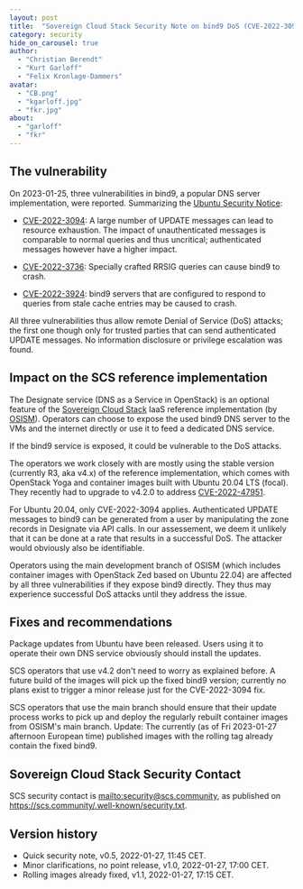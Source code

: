 ```yaml
---
layout: post
title:  "Sovereign Cloud Stack Security Note on bind9 DoS (CVE-2022-3094, -3736, -3924)"
category: security
hide_on_carousel: true
author:
  - "Christian Berendt"
  - "Kurt Garloff"
  - "Felix Kronlage-Dammers"
avatar:
  - "CB.png"
  - "kgarloff.jpg"
  - "fkr.jpg"
about:
  - "garloff"
  - "fkr"
---
```


## The vulnerability

On 2023-01-25, three vulnerabilities in bind9, a popular DNS server implementation,
were reported. Summarizing the [Ubuntu Security Notice](https://ubuntu.com/security/notices/USN-5827-1):

* [CVE-2022-3094](https://ubuntu.com/security/CVE-2022-3094):
  A large number of UPDATE messages can lead to resource exhaustion.
  The impact of unauthenticated messages is comparable to normal queries
  and thus uncritical; authenticated messages however have a higher
  impact.

* [CVE-2022-3736](https://ubuntu.com/security/CVE-2022-3736):
  Specially crafted RRSIG queries can cause bind9 to crash.

* [CVE-2022-3924](https://ubuntu.com/security/CVE-2022-3924):
  bind9 servers that are configured to respond to queries from stale
  cache entries may be caused to crash.

All three vulnerabilities thus allow remote Denial of Service (DoS)
attacks; the first one though only for trusted parties that can send
authenticated UPDATE messages. No information disclosure or privilege
escalation was found.

## Impact on the SCS reference implementation

The Designate service (DNS as a Service in OpenStack) is an optional feature of
the [Sovereign Cloud Stack](https://scs.community/) IaaS reference
implementation (by [OSISM](https://osism.tech/)). Operators can choose to
expose the used bind9 DNS server to the VMs and the internet directly or
use it to feed a dedicated DNS service.

If the bind9 service is exposed, it could be vulnerable to the DoS attacks. 

The operators we work closely with are mostly using the stable version (currently
R3, aka v4.x) of the reference implementation, which comes with OpenStack
Yoga and container images built with Ubuntu 20.04 LTS (focal). They
recently had to upgrade to v4.2.0 to address
[CVE-2022-47951](https://scs.community/security/2023/01/24/cve-2022-47951/).

For Ubuntu 20.04, only CVE-2022-3094 applies. Authenticated UPDATE messages
to bind9 can be generated from a user by manipulating the zone records
in Designate via API calls. In our assessement, we deem it unlikely that
it can be done at a rate that results in a successful DoS. The attacker
would obviously also be identifiable.

Operators using the main development branch of OSISM (which includes
container images with OpenStack Zed based on Ubuntu 22.04) are affected
by all three vulnerabilities if they expose bind9 directly. They
thus may experience successful DoS attacks until they address the issue.

## Fixes and recommendations

Package updates from Ubuntu have been released.
Users using it to operate their own DNS service obviously should install
the updates.

SCS operators that use v4.2 don't need to worry as explained before.
A future build of the images will pick up the fixed bind9 version;
currently no plans exist to trigger a minor release just for the
CVE-2022-3094 fix.

SCS operators that use the main branch should ensure that their update
process works to pick up and deploy the regularly rebuilt container
images from OSISM's main branch. Update: The currently (as of Fri 2023-01-27
afternoon European time) published images with the rolling tag already
contain the fixed bind9.

## Sovereign Cloud Stack Security Contact

SCS security contact is <mailto:security@scs.community>, as published on
<https://scs.community/.well-known/security.txt>.

## Version history

* Quick security note, v0.5, 2022-01-27, 11:45 CET.
* Minor clarifications, no point release, v1.0, 2022-01-27, 17:00 CET.
* Rolling images already fixed, v1.1, 2022-01-27, 17:15 CET.
